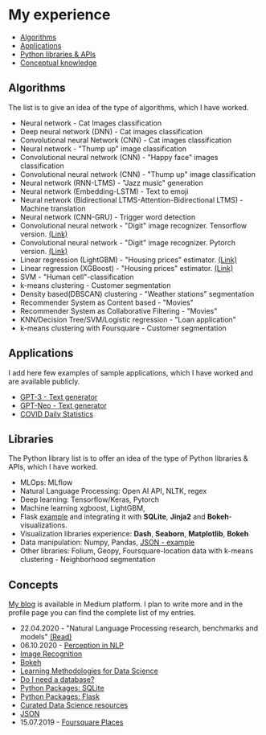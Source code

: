 # My experience

* [Algorithms](https://github.com/tmgthb/portfolio/blob/main/README.md#algorithms) 
* [Applications](https://github.com/tmgthb/portfolio/blob/main/README.md#Applications) 
* [Python libraries & APIs](https://github.com/tmgthb/portfolio/blob/main/README.md#Libraries) 
* [Conceptual knowledge](https://github.com/tmgthb/portfolio/blob/main/README.md#Concepts) 

## Algorithms

The list is to give an idea of the type of algorithms, which I have worked. 

* Neural network - Cat Images classification
* Deep neural network (DNN) - Cat images classification
* Convolutional neural Network (CNN) - Cat images classification
* Neural network - "Thump up" image classification
* Convolutional neural network (CNN)  - "Happy face" images classification
* Convolutional neural network (CNN) - "Thump up" image classification
* Neural network (RNN-LTMS) - "Jazz music" generation
* Neural network (Embedding-LSTM) - Text to emoji
* Neural network (Bidirectional LTMS-Attention-Bidirectional LTMS) - Machine translation
* Neural network (CNN-GRU) - Trigger word detection
* Convolutional neural network - "Digit" image recognizer. Tensorflow version. [(Link)](https://www.kaggle.com/tmkggl/tensorflow-cnn-hand-digit-recognizer)
* Convolutional neural network - "Digit" image recognizer. Pytorch version. [(Link)](https://www.kaggle.com/tmkggl/pytorch-cnn-digit-recognizer)
* Linear regression (LightGBM) - "Housing prices" estimator. [(Link)](https://www.kaggle.com/tmkggl/lightgbm-model-crossvalidation)
* Linear regression (XGBoost) - "Housing prices" estimator.  [(Link)](https://www.kaggle.com/tmkggl/real-estate-competition-with-xgboost)
* SVM - "Human cell"-classification
* k-means clustering - Customer segmentation
* Density based(DBSCAN) clustering - "Weather stations" segmentation
* Recommender System as Content based - "Movies"
* Recommender System as Collaborative Filtering - "Movies"
* KNN/Decision Tree/SVM/Logistic regression - "Loan application"
* k-means clustering with Foursquare - Customer segmentation

## Applications
I add here few examples of sample applications, which I have worked and are available publicly.
* [GPT-3 - Text generator](https://share.streamlit.io/tmgthb/gpt-3/main/gpt3.py)
* [GPT-Neo - Text generator](https://share.streamlit.io/tmgthb/gptneo/main/gptneo.py)
* [COVID Daily Statistics](https://share.streamlit.io/tmgthb/covid/main/covid.py)


## Libraries
The Python library list is to offer an idea of the type of Python libraries & APIs, which I have worked. 
* MLOps: MLflow
* Natural Language Processing: Open AI API, NLTK, regex
* Deep learning: Tensorflow/Keras, Pytorch
* Machine learning xgboost, LightGBM,
* Flask [example](https://github.com/tmgthb/flask) and integrating it with **SQLite**, **Jinja2** and **Bokeh**-visualizations. 
* Visualization libraries experience: **Dash**, **Seaborn**, **Matplotlib**, **Bokeh** 
* Data manipulation: Numpy, Pandas, [JSON - example](https://github.com/tmgthb/portfolio/blob/main/json/json_example.py)
* Other libraries: Folium, Geopy, Foursquare-location data with k-means clustering - Neighborhood segmentation 

## Concepts

[My blog](https://medium.com/@tmmtt/) is available in Medium platform. I plan to write more and in the profile page you can find the complete list of my entries. 

* 22.04.2020 - "Natural Language Processing research, benchmarks and models" [(Read)](https://medium.com/@tmmtt/natural-language-processing-nlp-dc2c1d8d4110)
* 06.10.2020 - [Perception in NLP](https://medium.com/@tmmtt/perception-in-nlp-822cb157ee0f)
* [Image Recognition](https://medium.com/@tmmtt/what-makes-an-image-recognizer-acf53feb707c)
* [Bokeh](https://medium.com/@tmmtt/bokeh-bf196884396a)
* [Learning Methodologies for Data Science](https://medium.com/@tmmtt/learning-methodologies-for-data-science-b6094fe7ddc9)
* [Do I need a database?](https://medium.com/@tmmtt/do-i-need-a-database-f74c936bcc76)
* [Python Packages: SQLite](https://medium.com/@tmmtt/sqlite-77c9f6efb2e8)
* [Python Packages: Flask](https://medium.com/@tmmtt/python-packages-flask-e315ebe3c38e)
* [Curated Data Science resources](https://medium.com/@tmmtt/curated-data-science-resources-c12476de006f)
* [JSON](https://medium.com/@tmmtt/python-packages-json-c70a07fd6eb5)
* 15.07.2019 - [Foursquare Places](https://medium.com/@tmmtt/python-packages-foursquare-places-2dbbf370dd4c)
